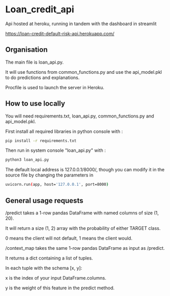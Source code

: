 # Loan_credit_api

Api hosted at heroku, running in tandem with the dashboard in streamlit

https://loan-credit-default-risk-api.herokuapp.com/

## Organisation

The main file is loan_api.py.

It will use functions from common_functions.py and use the api_model.pkl to do predictions and explanations.

Procfile is used to launch the server in Heroku.

## How to use locally

You will need requirements.txt, loan_api.py, common_functions.py and api_model.pkl.

First install all required libraries in python console with :
```bash
pip install -r requirements.txt
```
Then run in system console "loan_api.py" with :
```bash
python3 loan_api.py
```
The default local address is 127.0.0.1/8000/, though you can modify it in the source file by changing the parameters in
```bash
uvicorn.run(app, host='127.0.0.1', port=8000)
```

## General usage requests

/predict takes a 1-row pandas DataFrame with named columns of size (1, 20).

It will return a size (1, 2) array with the probability of either TARGET class.

0 means the client will not default, 1 means the client would.


/context_map takes the same 1-row pandas DataFrame as input as /predict.

It returns a dict containing a list of tuples. 

In each tuple with the schema [x, y]:

x is the index of your input DataFrame.columns.

y is the weight of this feature in the predict method.

